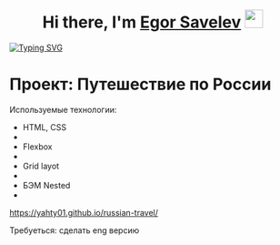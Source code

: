 <h1 align="center">Hi there, I'm <a href="https://daniilshat.ru/" target="_blank">Egor Savelev</a> 
<img src="https://github.com/blackcater/blackcater/raw/main/images/Hi.gif" height="32"/></h1>

<a href="https://git.io/typing-svg"><img src="https://readme-typing-svg.herokuapp.com?font=Fira+Code&pause=1000&color=36BCF75F&background=FFFFFF00&multiline=true&width=700&lines=An+exciting+journey+through+Russia.;this+is+my+first+responsive+site%2C+but+not+the+last+%3A)" alt="Typing SVG" /></a>
# Проект: Путешествие по России

Используемые технологии:
<ul>
<li>HTML, CSS <li>
<li>Flexbox<li>
<li>Grid layot <li>
<li>БЭМ Nested<li>
</ul>

https://yahty01.github.io/russian-travel/

Требуеться: сделать eng версию 
